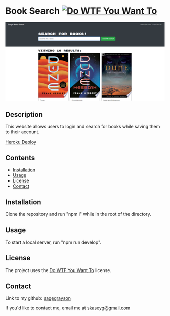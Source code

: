 
# Book Search [![Do WTF You Want To](https://img.shields.io/badge/License-WTFPL-brightgreen.svg)](http://www.wtfpl.net/)

![screenshot](assets/screenshot.png)

## Description

This website allows users to login and search for books while saving them to their account.

[Heroku Deploy](https://book-search-deploy.herokuapp.com/)

## Contents
- [Installation](#installation)
- [Usage](#usage)
- [License](#license)
- [Contact](#contact)

## Installation
Clone the repository and run "npm i" while in the root of the directory.

## Usage
To start a local server, run "npm run develop".

## License
The project uses the [Do WTF You Want To](http://www.wtfpl.net/) license.

## Contact
Link to my github: [sagegrayson](https://github.com/sagegrayson)

If you'd like to contact me, email me at [skaseyg@gmail.com](mailto:skaseyg@gmail.com)
